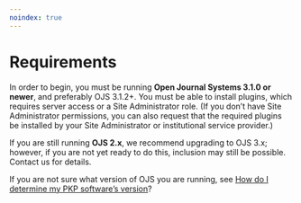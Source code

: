 ```yaml
---
noindex: true
---
```

# Requirements

In order to begin, you must be running ​**Open Journal Systems 3.1.0 or newer**, and preferably OJS 3.1.2+​. You must be able to install plugins, which requires server access or a Site Administrator role. (If you don’t have Site Administrator permissions, you can also request that the required plugins be installed by your Site Administrator or institutional service provider.)

If you are still running ​**OJS 2.x**​, we recommend upgrading to OJS 3.x; however, if you are not yet ready to do this, inclusion may still be possible. Contact us for details.

If you are not sure what version of OJS you are running, see ​[How do I determine my PKP software’s version](https://forum.pkp.sfu.ca/t/how-do-i-determine-my-pkp-softwares-version/28534/2)?
